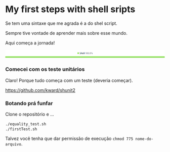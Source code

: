 # My first steps with shell sripts

Se tem uma sintaxe que me agrada é a do shel script.

Sempre tive vontade de aprender mais sobre esse mundo.

Aqui começa a jornada!

![aqui era para ter uma figura, mas deu um crash](shell-100.png)


### Comecei com os teste unitários

Claro! Porque tudo começa com um teste (deveria começar).

https://github.com/kward/shunit2


### Botando prá funfar

Clone o repositório e ...

    ./equality_test.sh
    ./firstTest.sh

Talvez você tenha que dar permissão de execução `chmod 775 nome-do-arquivo`.

